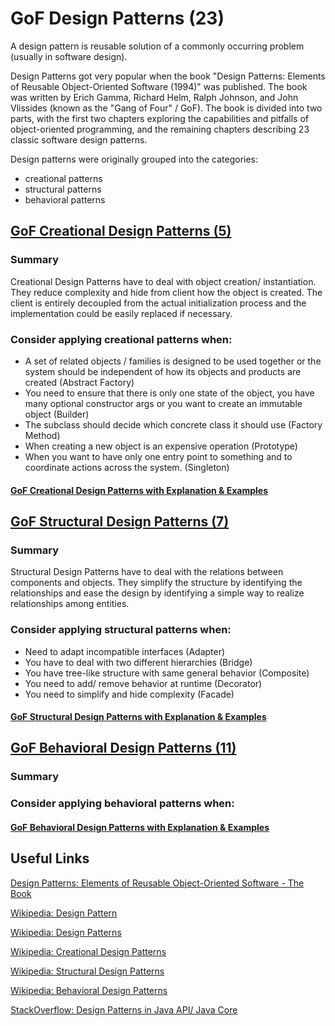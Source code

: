 # GoF Design Patterns (23)

A design pattern is reusable solution of a commonly occurring problem (usually in software design). 

Design Patterns got very popular when the book "Design Patterns: Elements of Reusable Object-Oriented Software (1994)" 
was published. The book was written by Erich Gamma, Richard Helm, Ralph Johnson, and John Vlissides (known as the "Gang of Four" / GoF).
The book is divided into two parts, with the first two chapters exploring the capabilities and pitfalls of 
object-oriented programming, and the remaining chapters describing 23 classic software design patterns.

Design patterns were originally grouped into the categories: 
- creational patterns 
- structural patterns  
- behavioral patterns

## [GoF Creational Design Patterns (5)](https://github.com/Iretha/ebook-design-patterns/blob/master/src/com/smdev/gof/creational)

### Summary
Creational Design Patterns have to deal with object creation/ instantiation. They reduce complexity and hide 
from client how the object is created. The client is entirely decoupled from the actual initialization process
and the implementation could be easily replaced if necessary.

### Consider applying creational patterns when:
- A set of related objects / families is designed to be used together 
or the system should be independent of how its objects and products are created (Abstract Factory)
- You need to ensure that there is only one state of the object, you have many optional constructor args 
or you want to create an immutable object (Builder)
- The subclass should decide which concrete class it should use (Factory Method)
- When creating a new object is an expensive operation (Prototype)
- When you want to have only one entry point to something and to coordinate actions across the system. (Singleton)

#### [GoF Creational Design Patterns with Explanation & Examples](https://github.com/Iretha/ebook-design-patterns/blob/master/src/com/smdev/gof/creational)


## [GoF Structural Design Patterns (7)](https://github.com/Iretha/ebook-design-patterns/blob/master/src/com/smdev/gof/structural)

### Summary
Structural Design Patterns have to deal with the relations between components and objects. 
They simplify the structure by identifying the relationships and ease the design by identifying a simple way to realize relationships among entities.

### Consider applying structural patterns when:
- Need to adapt incompatible interfaces (Adapter)
- You have to deal with two different hierarchies (Bridge)
- You have tree-like structure with same general behavior (Composite)
- You need to add/ remove behavior at runtime (Decorator)
- You need to simplify and hide complexity (Facade)

#### [GoF Structural Design Patterns with Explanation & Examples](https://github.com/Iretha/ebook-design-patterns/blob/master/src/com/smdev/gof/structural)


## [GoF Behavioral Design Patterns (11)](https://github.com/Iretha/ebook-design-patterns/blob/master/src/com/smdev/gof/behavioral)

### Summary

### Consider applying behavioral patterns when:

#### [GoF Behavioral Design Patterns with Explanation & Examples](https://github.com/Iretha/ebook-design-patterns/blob/master/src/com/smdev/gof/behavioral)


## Useful Links
[Design Patterns: Elements of Reusable Object-Oriented Software - The Book](https://www.amazon.com/Design-Patterns-Elements-Reusable-Object-Oriented/dp/0201633612/ref=sr_1_1?keywords=Design+Patterns%3A+Elements+of+Reusable+Object-Oriented+Software&qid=1561537399&s=books&sr=1-1)

[Wikipedia: Design Pattern](https://en.wikipedia.org/wiki/Software_design_pattern)

[Wikipedia: Design Patterns](https://en.wikipedia.org/wiki/Design_Patterns)

[Wikipedia: Creational Design Patterns](https://en.wikipedia.org/wiki/Creational_pattern)

[Wikipedia: Structural Design Patterns](https://en.wikipedia.org/wiki/Structural_pattern)

[Wikipedia: Behavioral Design Patterns](https://en.wikipedia.org/wiki/Behavioral_pattern)

[StackOverflow: Design Patterns in Java API/ Java Core](https://stackoverflow.com/questions/1673841/examples-of-gof-design-patterns-in-javas-core-libraries)
